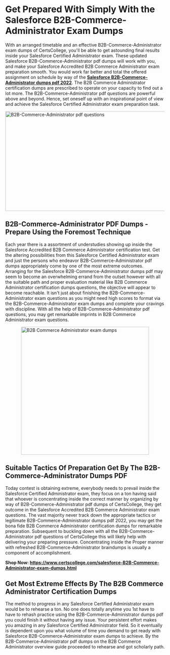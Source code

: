 <h1><strong>Get Prepared With Simply With the Salesforce B2B-Commerce-Administrator Exam Dumps&nbsp;</strong></h1>
<p><span style="font-weight: 400;">With an arranged timetable and an effective  B2B-Commerce-Administrator exam dumps of CertsCollege, you'll be able to get astounding final results inside your Salesforce Certified Administrator exam. These updated Salesforce B2B-Commerce-Administrator pdf dumps will work with you, and make your  Salesforce Accredited B2B Commerce Administrator exam preparation smooth. You would work far better and total the offered assignment on schedule by way of the <strong><a href="https://www.certscollege.com/salesforce-B2B-Commerce-Administrator-exam-dumps.html">Salesforce B2B-Commerce-Administrator dumps pdf 2022</a></strong>. The B2B Commerce Administrator certification dumps are prescribed to operate on your capacity to find out a lot more. The  B2B-Commerce-Administrator pdf questions are powerful above and beyond. Hence, set oneself up with an inspirational point of view and achieve the Salesforce Certified Administrator exam preparation task.&nbsp;</span></p>
<p><span style="font-weight: 400;"><img style="display: block; margin-left: auto; margin-right: auto;" src="https://i.ibb.co/CPDK3ps/Yellow-and-Blue-Initiative-Blog-Banner.png" alt="B2B-Commerce-Administrator pdf questions" width="559" height="315" /></span></p>
<h2><strong>B2B-Commerce-Administrator PDF Dumps - Prepare Using the Foremost Technique</strong></h2>
<p><span style="font-weight: 400;">Each year there is a assortment of understudies showing up inside the  Salesforce Accredited B2B Commerce Administrator certification test. Get the altering possibilities from this Salesforce Certified Administrator exam and just the persons who endeavor B2B-Commerce-Administrator pdf dumps appropriately come by one of the most extreme outcomes. Arranging for the Salesforce B2B-Commerce-Administrator dumps pdf may seem to become an overwhelming errand from the outset however with all the suitable path and proper evaluation material like B2B Commerce Administrator certification dumps questions, the objective will appear to become reachable. It isn't just about finishing the B2B-Commerce-Administrator exam questions as you might need high scores to format via the B2B-Commerce-Administrator exam dumps and complete your cravings with discipline. With all the help of B2B-Commerce-Administrator pdf questions, you may get remarkable imprints in B2B Commerce Administrator exam questions.</span></p>
<p><span style="font-weight: 400;"><a href="https://tinyurl.com/y6zb5rot"><img style="display: block; margin-left: auto; margin-right: auto;" src="https://i.ibb.co/9tMrhdY/Teacher-Appreciation-Invitation.png" alt="B2B Commerce Administrator exam dumps " width="404" height="404" /></a></span></p>
<h2><strong>Suitable Tactics Of Preparation Get By The B2B-Commerce-Administrator Dumps PDF</strong></h2>
<p><span style="font-weight: 400;">Today contest is obtaining extreme, everybody needs to prevail inside the Salesforce Certified Administrator exam, they focus on a ton having said that whoever is concentrating inside the correct manner by organizing by way of B2B-Commerce-Administrator pdf dumps of CertsCollege, they get outcome in the  Salesforce Accredited B2B Commerce Administrator exam questions. The vast majority never track down the appropriate tactics or legitimate B2B-Commerce-Administrator dumps pdf 2022, you may get the bona fide B2B Commerce Administrator certification dumps for remarkable preparation. Subsequent to buckling down with all the  B2B-Commerce-Administrator pdf questions of CertsCollege this will likely help with delivering your preparing pressure. Concentrating inside the Proper manner with refreshed B2B-Commerce-Administrator braindumps is usually a component of accomplishment.</span></p>
<p><span style="font-weight: 400;"><strong>Shop Now: <a href="https://www.certscollege.com/salesforce-B2B-Commerce-Administrator-exam-dumps.html">https://www.certscollege.com/salesforce-B2B-Commerce-Administrator-exam-dumps.html</a></strong></span></p>
<h2><strong>Get Most Extreme Effects By The B2B Commerce Administrator Certification Dumps</strong></h2>
<p><span style="font-weight: 400;">The method to progress in any Salesforce Certified Administrator exam would be to rehearse a ton. No one does totally anytime you 1st have to have to rehash practice using the B2B-Commerce-Administrator dumps pdf you could finish it without having any issue. Your persistent effort makes you amazing in any Salesforce Certified Administrator field. So it eventually is dependent upon you what volume of time you demand to get ready with Salesforce B2B-Commerce-Administrator exam dumps to achieve. By the B2B-Commerce-Administrator pdf dumps on the B2B Commerce Administrator overview guide proceeded to rehearse and got scholarly path.</span></p>
